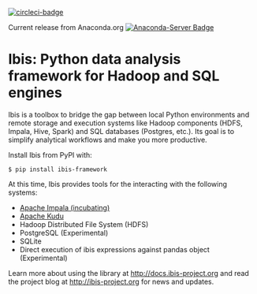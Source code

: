 [![circleci-badge](https://circleci.com/gh/pandas-dev/ibis.svg?style=shield&circle-token=b84ff8383cbb0d6788ee0f9635441cb962949a4f)](https://circleci.com/gh/pandas-dev/ibis/tree/master)

Current release from Anaconda.org [![Anaconda-Server Badge](https://anaconda.org/conda-forge/ibis-framework/badges/version.svg)](https://anaconda.org/conda-forge/ibis-framework)


# Ibis: Python data analysis framework for Hadoop and SQL engines

Ibis is a toolbox to bridge the gap between local Python environments and
remote storage and execution systems like Hadoop components (HDFS, Impala,
Hive, Spark) and SQL databases (Postgres, etc.). Its goal is to simplify
analytical workflows and make you more productive.

Install Ibis from PyPI with:

    $ pip install ibis-framework

At this time, Ibis provides tools for the interacting with the following
systems:

- [Apache Impala (incubating)](http://impala.io/)
- [Apache Kudu](http://getkudu.io)
- Hadoop Distributed File System (HDFS)
- PostgreSQL (Experimental)
- SQLite
- Direct execution of ibis expressions against pandas object (Experimental)

Learn more about using the library at http://docs.ibis-project.org and read the
project blog at http://ibis-project.org for news and updates.
